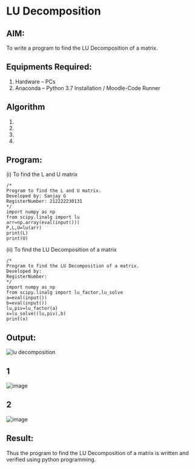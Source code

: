 # LU Decomposition 

## AIM:
To write a program to find the LU Decomposition of a matrix.

## Equipments Required:
1. Hardware – PCs
2. Anaconda – Python 3.7 Installation / Moodle-Code Runner

## Algorithm
1. 
2. 
3. 
4. 

## Program:
(i) To find the L and U matrix
```
/*
Program to find the L and U matrix.
Developed by: Sanjay G 
RegisterNumber: 212222230131
*/
import numpy as np
from scipy.linalg import lu
arr=np.array(eval(input()))
P,L,U=lu(arr)
print(L)
print(U)
```
(ii) To find the LU Decomposition of a matrix
```
/*
Program to find the LU Decomposition of a matrix.
Developed by: 
RegisterNumber: 
*/
import numpy as np
from scipy.linalg import lu_factor,lu_solve
a=eval(input())
b=eval(input())
lu,piv=lu_factor(a)
x=lu_solve((lu,piv),b)
print(x)
```

## Output:
![lu decomposition]()
## 1
![image](https://github.com/Sanjay-sg/LU-Decomposition/assets/119559022/9cfc81c9-8cd8-4c67-8abd-a3891b390f11)
## 2
![image](https://github.com/Sanjay-sg/LU-Decomposition/assets/119559022/1bf0b57f-df36-4398-a911-6732335fad84)

## Result:
Thus the program to find the LU Decomposition of a matrix is written and verified using python programming.

